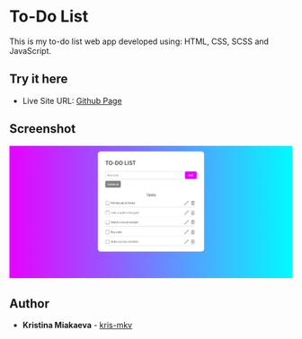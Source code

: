 # To-Do List

This is my to-do list web app developed using: HTML, CSS, SCSS and JavaScript.

## Try it here

- Live Site URL: [Github Page](https://kris-mkv.github.io/to-do-list/)

## Screenshot

![](img/to-do-list.png)

## Author

- **Kristina Miakaeva** - [kris-mkv](https://github.com/kris-mkv)
